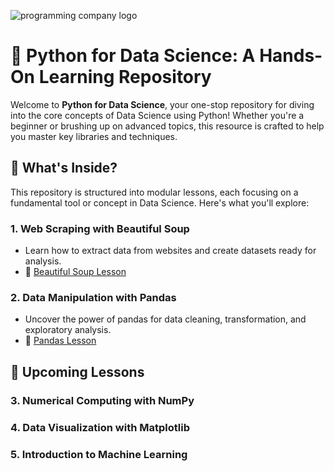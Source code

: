 ![programming company logo](https://github.com/user-attachments/assets/4e9deef3-dbfd-4611-b42f-ad2b684beb6b)

# 🚀 Python for Data Science: A Hands-On Learning Repository

Welcome to **Python for Data Science**, your one-stop repository for diving into the core concepts of Data Science using Python! Whether you're a beginner or brushing up on advanced topics, this resource is crafted to help you master key libraries and techniques.

## 🌟 What's Inside?

This repository is structured into modular lessons, each focusing on a fundamental tool or concept in Data Science. Here's what you'll explore:

### 1. **Web Scraping with Beautiful Soup**  
   - Learn how to extract data from websites and create datasets ready for analysis.  
   - 📄 [Beautiful Soup Lesson](https://github.com/adilmrcodeaz/Python-for-Data-Science/blob/main/Beautiful_soup.ipynb)

### 2. **Data Manipulation with Pandas**  
   - Uncover the power of pandas for data cleaning, transformation, and exploratory analysis.  
   - 📄 [Pandas Lesson](https://github.com/adilmrcodeaz/Python-for-Data-Science/blob/main/Pandas_tutorial.ipynb)
   
## 📘 Upcoming Lessons

### 3. **Numerical Computing with NumPy**  
### 4. **Data Visualization with Matplotlib**  
### 5. **Introduction to Machine Learning**  
